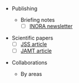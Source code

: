 
* Publishing

  + Briefing notes
    - [ ] [INORA newsletter](https://www.icomos.org/en/resources/publicationall/165-articles-en-francais/centre-de-documentation/557-inora-international-newsletter-on-rock-art)

 + Scientific papers
    - [ ] [JSS article](https://raw.githubusercontent.com/zoometh/jss_iconr/main/article_rvTH17.pdf) 
    - [ ] [JAMT article](https://www.springer.com/journal/10816) 

* Collaborations

  + By areas
  
